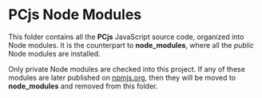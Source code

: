 PCjs Node Modules
===

This folder contains all the **PCjs** JavaScript source code, organized into Node modules.  It is the counterpart to
**node_modules**, where all the *public* Node modules are installed.

Only private Node modules are checked into this project.  If any of these modules are later published on
[npmjs.org](http://npmjs.org), then they will be moved to **node_modules** and removed from this folder.
